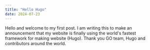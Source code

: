 ```yaml
---
title: "Hello Hugo"
date: 2024-07-23
---
```

Hello and welcome to my first post. I am writing this to make an announcement that my website is finally using the world's fastest framework for making website (Hugo). Thank you GO team, Hugo and contributors around the world.
